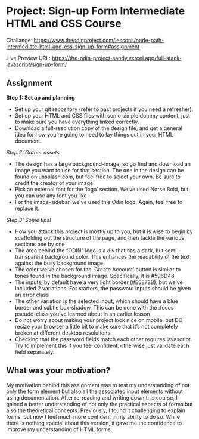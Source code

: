 
# Project: Sign-up Form Intermediate HTML and CSS Course

Challange: https://www.theodinproject.com/lessons/node-path-intermediate-html-and-css-sign-up-form#assignment

Live Preview URL: https://the-odin-project-sandy.vercel.app/full-stack-javascript/sign-up-form/

## Assignment

**Step 1: Set up and planning**
* Set up your git repository (refer to past projects if you need a refresher).
* Set up your HTML and CSS files with some simple dummy content, just to make sure you have everything linked correctly.
* Download a full-resolution copy of the design file, and get a general idea for how you’re going to need to lay things out in your HTML document.

*Step 2: Gather assets* 

* The design has a large background-image, so go find and download an image you want to use for that section. The one in the design can be found on unsplash.com, but feel free to select your own. Be sure to credit the creator of your image
* Pick an external font for the ‘logo’ section. We’ve used Norse Bold, but you can use any font you like
* For the image-sidebar, we’ve used this Odin logo. Again, feel free to replace it.

*Step 3: Some tips!*

* How you attack this project is mostly up to you, but it is wise to begin by scaffolding out the structure of the page, and then tackle the various sections one by one
* The area behind the “ODIN” logo is a div that has a dark, but semi-transparent background color. This enhances the readability of the text against the busy background image
* The color we’ve chosen for the ‘Create Account’ button is similar to tones found in the background image. Specifically, it is #596D48
* The inputs, by default have a very light border (#E5E7EB), but we’ve included 2 variations. For starters, the password inputs should be given an error class
* The other variation is the selected input, which should have a blue border and subtle box-shadow. This can be done with the :focus pseudo-class you’ve learned about in an earlier lesson
* Do not worry about making your project look nice on mobile, but DO resize your browser a little bit to make sure that it’s not completely broken at different desktop resolutions
* Checking that the password fields match each other requires javascript. Try to implement this if you feel confident, otherwise just validate each field separately.

## What was your motivation?

My motivation behind this assignment was to test my understanding of not only the form element but also all the associated input elements without using documentation. After re-reading and writing down this course, I gained a better understanding of not only the practical aspects of forms but also the theoretical concepts. Previously, I found it challenging to explain forms, but now I feel much more confident in my ability to do so. While there is nothing special about this version, it gave me the confidence to improve my understanding of HTML forms.

## 
